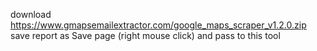 download https://www.gmapsemailextractor.com/google_maps_scraper_v1.2.0.zip
save report as Save page (right mouse click) and pass to this tool
